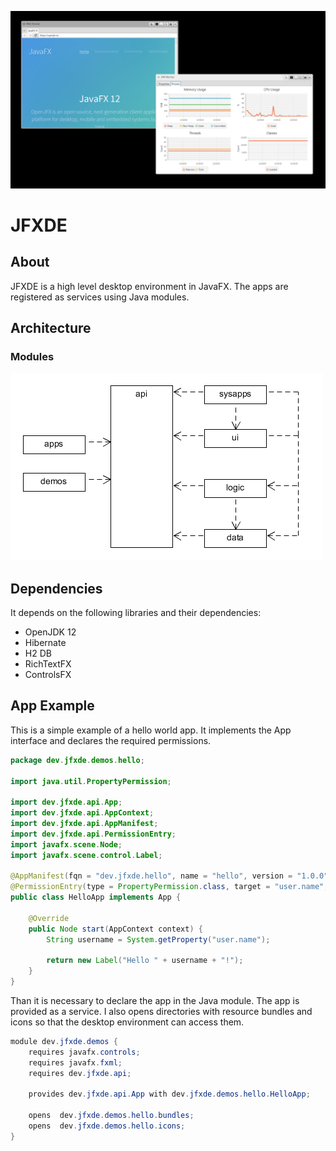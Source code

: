 ![Screen](dev.jfxde.parent/src/site/resources/images/screen.png)
# JFXDE
## About
JFXDE is a high level desktop environment in JavaFX. The apps are registered as services using Java modules.

## Architecture
### Modules

![Modules](dev.jfxde.parent/src/site/resources/images/modules.png)

## Dependencies
It depends on the following libraries and their dependencies:

- OpenJDK 12
- Hibernate
- H2 DB
- RichTextFX
- ControlsFX

## App Example
This is a simple example of a hello world app. It implements the App interface and declares the required permissions.

```java
package dev.jfxde.demos.hello;

import java.util.PropertyPermission;

import dev.jfxde.api.App;
import dev.jfxde.api.AppContext;
import dev.jfxde.api.AppManifest;
import dev.jfxde.api.PermissionEntry;
import javafx.scene.Node;
import javafx.scene.control.Label;

@AppManifest(fqn = "dev.jfxde.hello", name = "hello", version = "1.0.0", vendor = "JFXDE", website = "http://www.duckduckgo.org?q=hello")
@PermissionEntry(type = PropertyPermission.class, target = "user.name", actions = "read")
public class HelloApp implements App {

	@Override
	public Node start(AppContext context) {
		String username = System.getProperty("user.name");

		return new Label("Hello " + username + "!");
	}
}
```

Than it is necessary to declare the app in the Java module. The app is provided as a service. I also opens directories with resource bundles and icons
so that the desktop environment can access them.

```java
module dev.jfxde.demos {
	requires javafx.controls;
	requires javafx.fxml;
	requires dev.jfxde.api;

	provides dev.jfxde.api.App with dev.jfxde.demos.hello.HelloApp;

	opens  dev.jfxde.demos.hello.bundles;
	opens  dev.jfxde.demos.hello.icons;
}
```